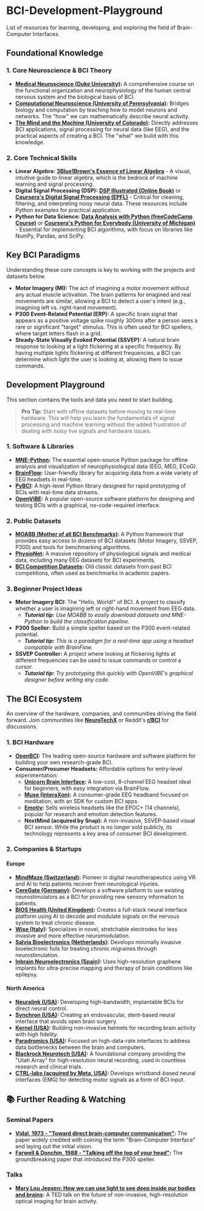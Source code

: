 # BCI-Development-Playground

List of resources for learning, developing, and exploring the field of Brain-Computer Interfaces.

##  Foundational Knowledge
### 1. Core Neuroscience & BCI Theory
- **[Medical Neuroscience (Duke University)](https://www.coursera.org/learn/medical-neuroscience):** A comprehensive course on the functional organization and neurophysiology of the human central nervous system and the biological basis of BCI.
- **[Computational Neuroscience (University of Pennsylvania)](https://www.coursera.org/learn/computational-neuroscience):** Bridges biology and computation by teaching how to model neurons and networks. The "how" we can mathematically describe neural activity.
- **[The Mind and the Machine (University of Colorado)](https://www.coursera.org/specializations/mind-machine):** Directly addresses BCI applications, signal processing for neural data (like EEG), and the practical aspects of creating a BCI. The "what" we build with this knowledge.

### 2. Core Technical Skills
- **Linear Algebra:** **[3Blue1Brown's Essence of Linear Algebra](https://www.youtube.com/playlist?list=PLZHQObOWTQDMSUeMus_o2aD_L-BOI6x-h)** - A visual, intuitive guide to linear algebra, which is the bedrock of machine learning and signal processing.
- **Digital Signal Processing (DSP):** **[DSP Illustrated (Online Book)](https://dspillustrations.com/)** or **[Coursera's Digital Signal Processing (EPFL)](https://www.coursera.org/specializations/digital-signal-processing)** - Critical for cleaning, filtering, and interpreting noisy neural data. These resources include Python examples for practical application.
- **Python for Data Science:** **[Data Analysis with Python (freeCodeCamp Course)](https://www.youtube.com/watch?v=r-uOLxNrNk8)** or **[Coursera's Python for Everybody (University of Michigan)](https://www.coursera.org/specializations/python-for-everybody)** - Essential for implementing BCI algorithms, with focus on libraries like NumPy, Pandas, and SciPy.

## Key BCI Paradigms

Understanding these core concepts is key to working with the projects and datasets below.

- **Motor Imagery (MI):** The act of imagining a motor movement without any actual muscle activation. The brain patterns for imagined and real movements are similar, allowing a BCI to detect a user's intent (e.g., imagining left vs. right-hand movement).
- **P300 Event-Related Potential (ERP):** A specific brain signal that appears as a positive voltage spike roughly 300ms after a person sees a rare or significant "target" stimulus. This is often used for BCI spellers, where target letters flash in a grid.
- **Steady-State Visually Evoked Potential (SSVEP):** A natural brain response to looking at a light flickering at a specific frequency. By having multiple lights flickering at different frequencies, a BCI can determine which light the user is looking at, allowing them to issue commands.

## Development Playground

This section contains the tools and data you need to start building.

> **Pro Tip:** Start with offline datasets before moving to real-time hardware. This will help you learn the fundamentals of signal processing and machine learning without the added frustration of dealing with noisy live signals and hardware issues.

### 1. Software & Libraries
- **[MNE-Python](https://mne.tools/stable/index.html):** The essential open-source Python package for offline analysis and visualization of neurophysiological data (EEG, MEG, ECoG).
- **[BrainFlow](https://brainflow.org/):** User-friendly library for acquiring data from a wide variety of EEG headsets in real-time.
- **[PyBCI](https://github.com/LMBooth/pybci):** A high-level Python library designed for rapid prototyping of BCIs with real-time data streams.
- **[OpenViBE](http://openvibe.inria.fr/):** A popular open-source software platform for designing and testing BCIs with a graphical, no-code-required interface.

### 2. Public Datasets
- **[MOABB (Mother of all BCI Benchmarks)](https://moabb.neurotechx.com/docs/index.html):** A Python framework that provides easy access to dozens of BCI datasets (Motor Imagery, SSVEP, P300) and tools for benchmarking algorithms.
- **[PhysioNet](https://physionet.org/):** A massive repository of physiological signals and medical data, including many EEG datasets for BCI experiments.
- **[BCI Competition Datasets](http://www.bbci.de/competition/):** Old classic datasets from past BCI competitions, often used as benchmarks in academic papers.

### 3. Beginner Project Ideas
- **Motor Imagery BCI:** The "Hello, World!" of BCI. A project to classify whether a user is imagining left or right-hand movement from EEG data.
  - ***Tutorial tip:*** *Use MOABB to easily download datasets and MNE-Python to build the classification pipeline.*
- **P300 Speller:** Build a simple speller based on the P300 event-related potential.
  - ***Tutorial tip:*** *This is a paradigm for a real-time app using a headset compatible with BrainFlow.*
- **SSVEP Controller:** A project where looking at flickering lights at different frequencies can be used to issue commands or control a cursor.
  - ***Tutorial tip:*** *Try prototyping this quickly with OpenViBE's graphical designer before writing any code.*

## The BCI Ecosystem

An overview of the hardware, companies, and communities driving the field forward. Join communities like **[NeuroTechX](https://neurotechx.com/)** or Reddit's **[r/BCI](https://www.reddit.com/r/BCI/)** for discussions.

### 1. BCI Hardware
- **[OpenBCI](https://openbci.com/):** The leading open-source hardware and software platform for building your own research-grade BCI.
- **Consumer/Prosumer Headsets:** Affordable options for entry-level experimentation:
    - **[Unicorn Brain Interface](https://www.unicorn-bi.com/):** A low-cost, 8-channel EEG headset ideal for beginners, with easy integration via BrainFlow.
    - **[Muse (InteraXon)](https://choosemuse.com/):** A consumer-grade EEG headband focused on meditation, with an SDK for custom BCI apps.
    - **[Emotiv](https://www.emotiv.com/):** Sells wireless headsets like the EPOC+ (14 channels), popular for research and emotion detection features.
    - **NextMind (acquired by Snap):** A non-invasive, SSVEP-based visual BCI sensor. While the product is no longer sold publicly, its technology represents a key area of consumer BCI development.

### 2. Companies & Startups

#### Europe
- **[MindMaze (Switzerland)](https://www.mindmaze.com/):** Pioneer in digital neurotherapeutics using VR and AI to help patients recover from neurological injuries.
- **[CereGate (Germany)](https://ceregate.com/):** Develops a software platform to use existing neurostimulators as a BCI for providing new sensory information to patients.
- **[BIOS Health (United Kingdom)](https://www.bios.health/):** Creates a full-stack neural interface platform using AI to decode and modulate signals on the nervous system to treat chronic disease.
- **[Wise (Italy)](https://www.wiseneuro.com/):** Specializes in novel, stretchable electrodes for less invasive and more effective neuromodulation.
- **[Salvia Bioelectronics (Netherlands)](https://www.salvianeuro.com/):** Develops minimally invasive bioelectronic foils for treating chronic migraines through neurostimulation.
- **[Inbrain Neuroelectronics (Spain)](https://www.inbrain-neuroelectronics.com/):** Uses high-resolution graphene implants for ultra-precise mapping and therapy of brain conditions like epilepsy.

#### North America
- **[Neuralink (USA)](https://neuralink.com/):** Developing high-bandwidth, implantable BCIs for direct neural control.
- **[Synchron (USA)](https://synchron.com/):** Creating an endovascular, stent-based neural interface that avoids open brain surgery.
- **[Kernel (USA)](https://www.kernel.com/):** Building non-invasive helmets for recording brain activity with high fidelity.
- **[Paradromics (USA)](https://paradromics.com/):** Focused on high-data-rate interfaces to address data bottlenecks between the brain and computers.
- **[Blackrock Neurotech (USA)](https://blackrockneurotech.com/):** A foundational company providing the "Utah Array" for high-resolution neural recording, used in countless research and clinical trials.
- **[CTRL-labs (acquired by Meta, USA)](https://tech.fb.com/ar-vr/portal-rebrand-meta-quest-2-active-pack/):** Develops wristband-based neural interfaces (EMG) for detecting motor signals as a form of BCI input.

## 📚 Further Reading & Watching

### Seminal Papers
- **[Vidal, 1973 - "Toward direct brain-computer communication"](https://ieeexplore.ieee.org/document/1705768):** The paper widely credited with coining the term "Brain-Computer Interface" and laying out the initial vision.
- **[Farwell & Donchin, 1988 - "Talking off the top of your head"](https://www.sciencedirect.com/science/article/abs/pii/0013469488901496):** The groundbreaking paper that introduced the P300 speller.

### Talks
- **[Mary Lou Jepsen: How we can use light to see deep inside our bodies and brains](https://www.youtube.com/watch?v=2w2_n_6aO6Q):** A TED talk on the future of non-invasive, high-resolution optical imaging for brain activity.
